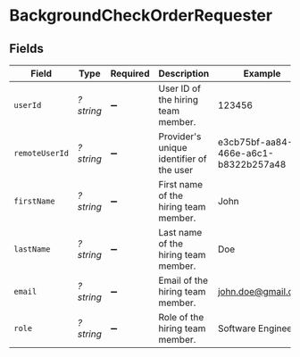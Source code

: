 # BackgroundCheckOrderRequester


## Fields

| Field                                    | Type                                     | Required                                 | Description                              | Example                                  |
| ---------------------------------------- | ---------------------------------------- | ---------------------------------------- | ---------------------------------------- | ---------------------------------------- |
| `userId`                                 | *?string*                                | :heavy_minus_sign:                       | User ID of the hiring team member.       | 123456                                   |
| `remoteUserId`                           | *?string*                                | :heavy_minus_sign:                       | Provider's unique identifier of the user | e3cb75bf-aa84-466e-a6c1-b8322b257a48     |
| `firstName`                              | *?string*                                | :heavy_minus_sign:                       | First name of the hiring team member.    | John                                     |
| `lastName`                               | *?string*                                | :heavy_minus_sign:                       | Last name of the hiring team member.     | Doe                                      |
| `email`                                  | *?string*                                | :heavy_minus_sign:                       | Email of the hiring team member.         | john.doe@gmail.com                       |
| `role`                                   | *?string*                                | :heavy_minus_sign:                       | Role of the hiring team member.          | Software Engineer                        |